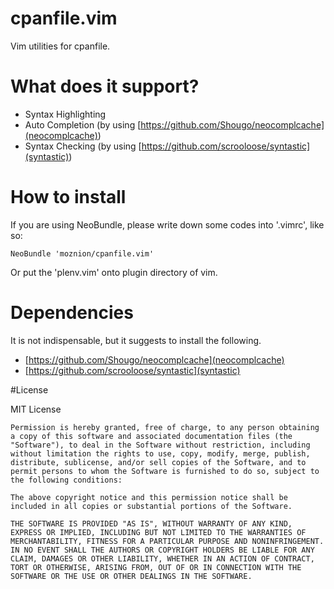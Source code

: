 # cpanfile.vim

Vim utilities for cpanfile.


# What does it support?

- Syntax Highlighting
- Auto Completion (by using [https://github.com/Shougo/neocomplcache](neocomplcache))
- Syntax Checking (by using [https://github.com/scrooloose/syntastic](syntastic))


# How to install

If you are using NeoBundle, please write down some codes into '.vimrc', like so:

    NeoBundle 'moznion/cpanfile.vim'

Or put the 'plenv.vim' onto plugin directory of vim.


# Dependencies

It is not indispensable, but it suggests to install the following.

- [https://github.com/Shougo/neocomplcache](neocomplcache)
- [https://github.com/scrooloose/syntastic](syntastic)

#License

MIT License

    Permission is hereby granted, free of charge, to any person obtaining a copy of this software and associated documentation files (the "Software"), to deal in the Software without restriction, including without limitation the rights to use, copy, modify, merge, publish, distribute, sublicense, and/or sell copies of the Software, and to permit persons to whom the Software is furnished to do so, subject to the following conditions:

    The above copyright notice and this permission notice shall be included in all copies or substantial portions of the Software.

    THE SOFTWARE IS PROVIDED "AS IS", WITHOUT WARRANTY OF ANY KIND, EXPRESS OR IMPLIED, INCLUDING BUT NOT LIMITED TO THE WARRANTIES OF MERCHANTABILITY, FITNESS FOR A PARTICULAR PURPOSE AND NONINFRINGEMENT. IN NO EVENT SHALL THE AUTHORS OR COPYRIGHT HOLDERS BE LIABLE FOR ANY CLAIM, DAMAGES OR OTHER LIABILITY, WHETHER IN AN ACTION OF CONTRACT, TORT OR OTHERWISE, ARISING FROM, OUT OF OR IN CONNECTION WITH THE SOFTWARE OR THE USE OR OTHER DEALINGS IN THE SOFTWARE.
